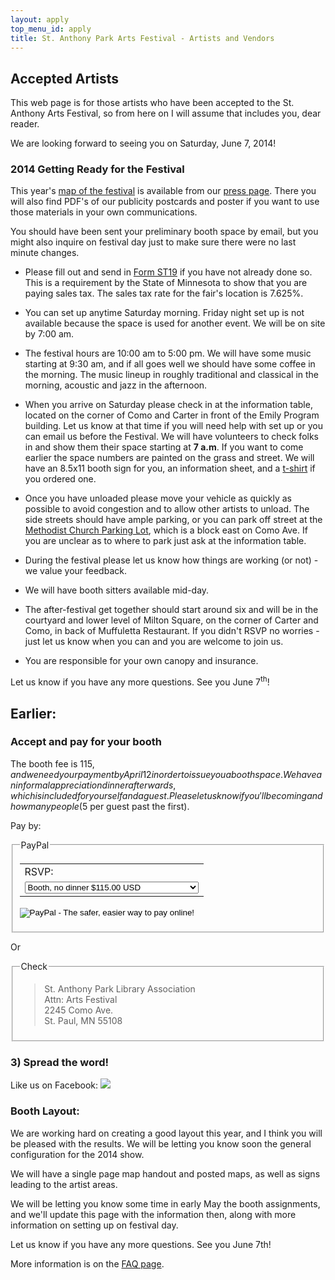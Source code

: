 ```yaml
---
layout: apply
top_menu_id: apply
title: St. Anthony Park Arts Festival - Artists and Vendors
---
```

## Accepted Artists

This web page is for those artists who have been accepted 
to the St. Anthony Arts Festival, so from here on I will assume 
that includes you, dear reader.

We are looking forward to seeing you on Saturday, June 7, 2014!

### 2014 Getting Ready for the Festival

This year's [map of the festival](/info/Map2014.pdf) is available from 
our [press page](/info/press.html). There you will also find 
PDF's of our publicity postcards and poster if you want to use those 
materials in your own communications.

You should have been sent your preliminary booth space by email, 
but you might also inquire on festival day just to make sure there were
no last minute changes.

- Please fill out and send in [Form ST19](/apply/st19.pdf) if you have not 
  already done so. This is a requirement by the State of Minnesota 
  to show that you are paying sales tax. 
  The sales tax rate for the fair's location is 7.625%.

- You can set up anytime Saturday morning. Friday night set up is not available because 
  the space is used for another event. We will be on site by 7:00 am.
  
- The festival hours are 10:00 am to 5:00 pm. We will have some music starting
  at 9:30 am, and if all goes well we should have some coffee in the morning. 
  The music lineup in roughly traditional and classical in the morning, 
  acoustic and jazz in the afternoon.

- When you arrive on Saturday please check in at the information table, 
  located on the corner of Como and Carter in front of the Emily Program building. 
  Let us know at that time if you will need help with set up 
  or you can email us before the Festival. 
  We will have volunteers to check folks in and show them their 
  space starting at **7 a.m**.
  If you want to come earlier the space numbers are painted on the grass and street.
  We will have an 8.5x11 booth sign for you, an information sheet, and a 
  [t-shirt](/info/tshirt.html) if you ordered one.

- Once you have unloaded please move your vehicle as quickly as possible to avoid
  congestion and to allow other artists to unload. 
  The side streets should have ample parking, or you can park off street at the
  [Methodist Church Parking Lot](https://www.google.com/maps/place/2200+W+Hillside+Ave/@44.9794039,-93.1940403,19z/data=!3m1!4b1!4m2!3m1!1s0x52b32c914dce0d33:0x2cbed89eba3c6ef), 
  which is a block east on Como Ave.
  If you are unclear as to where to park just ask at the information table.

- During the festival please let us know how things are working (or not) - 
  we value your feedback.
  
- We will have booth sitters available mid-day.
  
- The after-festival get together should start around six and will be in the 
  courtyard and lower level of Milton Square, on the corner of Carter and Como,
  in back of Muffuletta Restaurant. If you didn't RSVP no worries - just let us know 
  when you can and you are welcome to join us.
  
- You are responsible for your own canopy and insurance. 

Let us know if you have any more questions.  See you June 7<sup>th</sup>!

## Earlier:

### Accept and pay for your booth

The booth fee is $115, and we need your payment by April 12 
in order to issue you a booth space. 
We have an informal appreciation dinner afterwards, 
which is included for yourself and a guest. 
Please let us know if you'll be coming and how many people ($5 per guest past the first).

Pay by:

<fieldset>
<legend>PayPal</legend>
<form action="https://www.paypal.com/cgi-bin/webscr" method="post" target="_top">
<input type="hidden" name="cmd" value="_s-xclick">
<input type="hidden" name="hosted_button_id" value="HTDGC5LL5RLVG">
<table>
<tr><td><input type="hidden" name="on0" value="RSVP:">RSVP:</td></tr><tr><td><select name="os0">
  <option value="Booth, no dinner">Booth, no dinner $115.00 USD</option>
  <option value="Booth and dinner">Booth and dinner $115.00 USD</option>
  <option value="Booth and dinner (+1 guest)">Booth and dinner (+1 guest) $115.00 USD</option>
  <option value="Booth and dinner (+2 guests)">Booth and dinner (+2 guests) $120.00 USD</option>
  <option value="Booth and dinner (+3 guests)">Booth and dinner (+3 guests) $125.00 USD</option>
</select> </td></tr>
</table>
<input type="hidden" name="currency_code" value="USD">
<input type="image" src="https://www.paypalobjects.com/en_US/i/btn/btn_paynow_LG.gif" border="0" name="submit" alt="PayPal - The safer, easier way to pay online!">
<img alt="" border="0" src="https://www.paypalobjects.com/en_US/i/scr/pixel.gif" width="1" height="1">
</form>
</fieldset>

Or 

<fieldset>
  <legend>Check</legend>
  <blockquote>
    <p>
      St. Anthony Park Library Association<br/>
      Attn: Arts Festival<br/>
      2245 Como Ave.<br/>
      St. Paul, MN 55108
    </p>
  </blockquote>
</fieldset>


### 3) Spread the word!

Like us on Facebook: <a href="https://www.facebook.com/SAPArtsFestival" target="_TOP" title="Saint Anthony Park Arts Festival"><img src="https://badge.facebook.com/badge/229315300478251.1446.1948535714.png" style="border: 0px;" /></a>

### Booth Layout:

We are working hard on creating a good layout this year, and 
I think you will be pleased with the results. We will be letting you know soon 
the general configuration for the 2014 show.

We will have a single page map handout and posted maps, as well as signs 
leading to the artist areas.

We will be letting you know some time in early May the booth assignments, and we'll 
update this page with the information then, along with more information on setting
up on festival day.

Let us know if you have any more questions.  See you June 7th!

More information is on the
[FAQ page](/apply/faq.html). 

